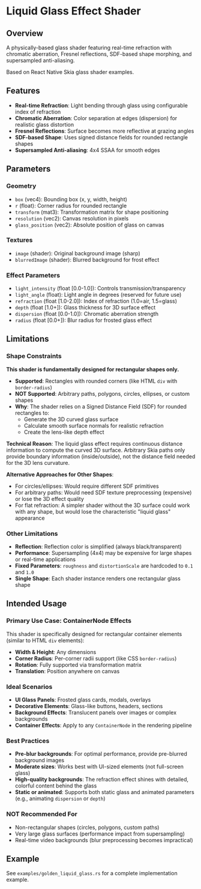 # Liquid Glass Effect Shader

## Overview

A physically-based glass shader featuring real-time refraction with chromatic aberration, Fresnel reflections, SDF-based shape morphing, and supersampled anti-aliasing.

Based on React Native Skia glass shader examples.

## Features

- **Real-time Refraction**: Light bending through glass using configurable index of refraction
- **Chromatic Aberration**: Color separation at edges (dispersion) for realistic glass distortion
- **Fresnel Reflections**: Surface becomes more reflective at grazing angles
- **SDF-based Shape**: Uses signed distance fields for rounded rectangle shapes
- **Supersampled Anti-aliasing**: 4x4 SSAA for smooth edges

## Parameters

### Geometry

- `box` (vec4): Bounding box (x, y, width, height)
- `r` (float): Corner radius for rounded rectangle
- `transform` (mat3): Transformation matrix for shape positioning
- `resolution` (vec2): Canvas resolution in pixels
- `glass_position` (vec2): Absolute position of glass on canvas

### Textures

- `image` (shader): Original background image (sharp)
- `blurredImage` (shader): Blurred background for frost effect

### Effect Parameters

- `light_intensity` (float [0.0-1.0]): Controls transmission/transparency
- `light_angle` (float): Light angle in degrees (reserved for future use)
- `refraction` (float [1.0-2.0]): Index of refraction (1.0=air, 1.5=glass)
- `depth` (float [1.0+]): Glass thickness for 3D surface effect
- `dispersion` (float [0.0-1.0]): Chromatic aberration strength
- `radius` (float [0.0+]): Blur radius for frosted glass effect

## Limitations

### Shape Constraints

**This shader is fundamentally designed for rectangular shapes only.**

- **Supported**: Rectangles with rounded corners (like HTML `div` with `border-radius`)
- **NOT Supported**: Arbitrary paths, polygons, circles, ellipses, or custom shapes
- **Why**: The shader relies on a Signed Distance Field (SDF) for rounded rectangles to:
  - Generate the 3D curved glass surface
  - Calculate smooth surface normals for realistic refraction
  - Create the lens-like depth effect

**Technical Reason**: The liquid glass effect requires continuous distance information to compute the curved 3D surface. Arbitrary Skia paths only provide boundary information (inside/outside), not the distance field needed for the 3D lens curvature.

**Alternative Approaches for Other Shapes**:

- For circles/ellipses: Would require different SDF primitives
- For arbitrary paths: Would need SDF texture preprocessing (expensive) or lose the 3D effect quality
- For flat refraction: A simpler shader without the 3D surface could work with any shape, but would lose the characteristic "liquid glass" appearance

### Other Limitations

- **Reflection**: Reflection color is simplified (always black/transparent)
- **Performance**: Supersampling (4x4) may be expensive for large shapes or real-time applications
- **Fixed Parameters**: `roughness` and `distortionScale` are hardcoded to `0.1` and `1.0`
- **Single Shape**: Each shader instance renders one rectangular glass shape

## Intended Usage

### Primary Use Case: ContainerNode Effects

This shader is specifically designed for rectangular container elements (similar to HTML `div` elements):

- **Width & Height**: Any dimensions
- **Corner Radius**: Per-corner radii support (like CSS `border-radius`)
- **Rotation**: Fully supported via transformation matrix
- **Translation**: Position anywhere on canvas

### Ideal Scenarios

- **UI Glass Panels**: Frosted glass cards, modals, overlays
- **Decorative Elements**: Glass-like buttons, headers, sections
- **Background Effects**: Translucent panels over images or complex backgrounds
- **Container Effects**: Apply to any `ContainerNode` in the rendering pipeline

### Best Practices

- **Pre-blur backgrounds**: For optimal performance, provide pre-blurred background images
- **Moderate sizes**: Works best with UI-sized elements (not full-screen glass)
- **High-quality backgrounds**: The refraction effect shines with detailed, colorful content behind the glass
- **Static or animated**: Supports both static glass and animated parameters (e.g., animating `dispersion` or `depth`)

### NOT Recommended For

- Non-rectangular shapes (circles, polygons, custom paths)
- Very large glass surfaces (performance impact from supersampling)
- Real-time video backgrounds (blur preprocessing becomes impractical)

## Example

See `examples/golden_liquid_glass.rs` for a complete implementation example.

